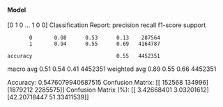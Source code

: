 #### Model
[0 1 0 ... 1 0 0]
Classification Report:
              precision    recall  f1-score   support

           0       0.08      0.53      0.13    287564
           1       0.94      0.55      0.69   4164787

    accuracy                           0.55   4452351
   macro avg       0.51      0.54      0.41   4452351
weighted avg       0.89      0.55      0.66   4452351

Accuracy: 0.5476079940687515
Confusion Matrix:
[[ 152568  134996]
 [1879212 2285575]]
Confusion Matrix (%):
[[ 3.42668401  3.03201612]
 [42.20718447 51.33411539]]
